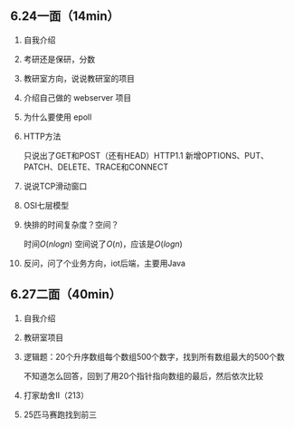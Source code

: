 ## 6.24一面（14min）



1. 自我介绍

2. 考研还是保研，分数

3. 教研室方向，说说教研室的项目

4. 介绍自己做的 webserver 项目

5. 为什么要使用 epoll

6. HTTP方法  

    只说出了GET和POST（还有HEAD）HTTP1.1 新增OPTIONS、PUT、PATCH、DELETE、TRACE和CONNECT

7. 说说TCP滑动窗口

8. OSI七层模型

9. 快排的时间复杂度？空间？

    时间$O(nlogn)$ 空间说了$O(n)$，应该是$O(logn)$

10. 反问，问了个业务方向，iot后端，主要用Java

## 6.27二面（40min）

1. 自我介绍

2. 教研室项目

3. 逻辑题：20个升序数组每个数组500个数字，找到所有数组最大的500个数

    不知道怎么回答，回到了用20个指针指向数组的最后，然后依次比较

4. 打家劫舍II（213）

5. 25匹马赛跑找到前三




